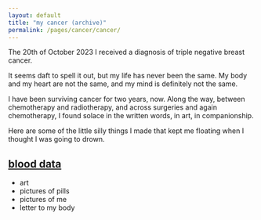 ```yaml
---
layout: default
title: "my cancer (archive)"
permalink: /pages/cancer/cancer/
---
```


The 20th of October 2023 I received a diagnosis of triple negative breast cancer.

It seems daft to spell it out, but my life has never been the same.
My body and my heart are not the same, and my mind is definitely not the same. 

I have been surviving cancer for two years, now. Along the way, between chemotherapy and radiotherapy, and across surgeries and again chemotherapy, I found solace in the written words, in art, in companionship. 

Here are some of the little silly things I made that kept me floating when I thought I was going to drown.


## [blood data](/pages/cancer/blood-data/)

- art
- pictures of pills
- pictures of me
- letter to my body

